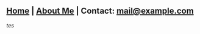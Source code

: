 ## [Home](antare74.github.io) | [About Me](https://github.com/antare74) | Contact: mail@example.com

*tes*
